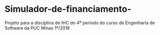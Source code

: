 # Simulador-de-financiamento-
Projeto para a disciplina de IHC do 4º período do curso de Engenharia de Software da PUC Minas 1º/2018
